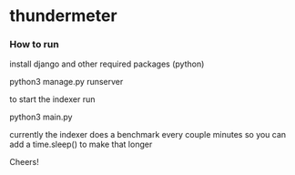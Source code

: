 # thundermeter

### How to run

install django and other required packages  (python)

python3 manage.py runserver





to start the indexer run

python3 main.py

currently the indexer does a benchmark every couple minutes so you can add a time.sleep() to make that longer


Cheers!
